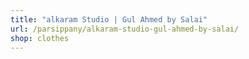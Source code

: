 ```yaml
---
title: "alkaram Studio | Gul Ahmed by Salai"
url: /parsippany/alkaram-studio-gul-ahmed-by-salai/
shop: clothes
---
```

